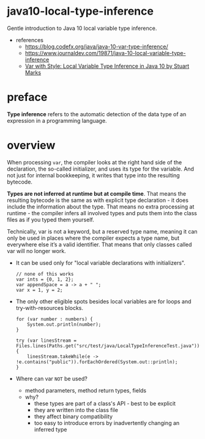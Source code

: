 # java10-local-type-inference
Gentle introduction to Java 10 local variable type inference.

* references
    * https://blog.codefx.org/java/java-10-var-type-inference/  
    * https://www.journaldev.com/19871/java-10-local-variable-type-inference
    * [Var with Style: Local Variable Type Inference in Java 10 by Stuart Marks](https://www.youtube.com/watch?v=786iemaCJHU)

# preface
**Type inference** refers to the automatic detection of the data type of an expression 
in a programming language.

# overview
When processing `var`, the compiler looks at the right hand side of the 
declaration, the so-called initializer, and uses its type for the 
variable. And not just for internal bookkeeping, it writes that type 
into the resulting bytecode.

**Types are not inferred at runtime but at compile time**. That means 
the resulting bytecode is the same as with explicit type declaration - 
it does include the information about the type. That means no extra 
processing at runtime - the compiler infers all involved types 
and puts them into the class files as if you typed them yourself.

Technically, var is not a keyword, but a reserved type name, meaning it 
can only be used in places where the compiler expects a type name, but 
everywhere else it’s a valid identifier. That means that only classes 
called var will no longer work.

* It can be used only for "local variable declarations with initializers".
    ```
    // none of this works
    var ints = {0, 1, 2};
    var appendSpace = a -> a + " ";
    var x = 1, y = 2;
    ```

* The only other eligible spots besides local variables are for loops 
and try-with-resources blocks.
    ```
    for (var number : numbers) {
        System.out.println(number);
    }
    ```
    
    ```
    try (var linesStream = Files.lines(Paths.get("src/test/java/LocalTypeInferenceTest.java"))) {
        linesStream.takeWhile(e -> !e.contains("public")).forEachOrdered(System.out::println);
    }
    ```
* Where can var `NOT` be used?
    * method parameters, method return types, fields
    * why?
        * these types are part of a class's API - best to be explicit
        * they are written into the class file
        * they affect binary compatibility
        * too easy to introduce errors by inadvertently changing an inferred type

